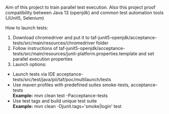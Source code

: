 Aim of this project to train parallel test execution.
Also this project proof compatibility between Java 13 (openjdk) and common test automation tools (JUnit5, Selenium)

How to launch tests:
1) Download chromedriver and put it to taf-junit5-openjdk/acceptance-tests/src/main/resources/chromedriver folder
2) Follow instructions of taf-junit5-openjdk/acceptance-tests/src/main/resources/junit-platform.properties.template and set parallel execution properties 
3) Launch options:
 - Launch tests via IDE acceptance-tests/src/test/java/pii/taf/poc/multilaunch/tests
- Use maven profiles with predefined suites smoke-tests, acceptance-tests  
**Example:** mvn clean test -Pacceptance-tests
- Use test tags and build unique test suite  
**Example:** mvn clean -Djunit.tags='smoke|login' test
